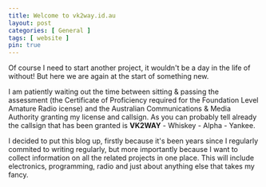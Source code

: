 ```yaml
---
title: Welcome to vk2way.id.au
layout: post
categories: [ General ]
tags: [ website ]
pin: true
---
```


Of course I need to start another project, it wouldn't be a day in the life of without!   But here we are again at the start of something new.

I am patiently waiting out the time between sitting & passing the assessment (the Certificate of Proficiency required for the Foundation Level Amature Radio icense) and the Australian Communications & Media Authority granting my license and callsign.  As you can probably tell already the callsign that has been granted is **VK2WAY** - Whiskey - Alpha - Yankee.

I decided to put this blog up, firstly because it's been years since I regularly commited to writing regularly, but more importantly because I want to collect information on all the related projects in one place.   This will include electronics, programming, radio and just about anything else that takes my fancy.
